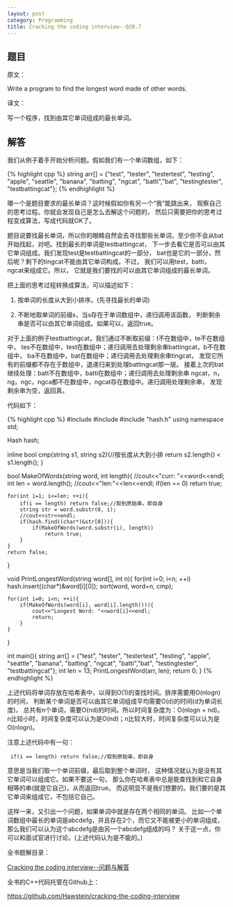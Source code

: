 ```yaml
---
layout: post
category: Programming
title: Cracking the coding interview--Q20.7
---
```


## 题目

原文：

Write a program to find the longest word made of other words.	

译文：

写一个程序，找到由其它单词组成的最长单词。

## 解答

我们从例子着手开始分析问题。假如我们有一个单词数组，如下：

{% highlight cpp %}
string arr[] = {"test", "tester", "testertest", "testing", 
			"apple", "seattle", "banana",  "batting", "ngcat", 
			"batti","bat", "testingtester", "testbattingcat"};
{% endhighlight %}

哪一个是题目要求的最长单词？这时候假如你有另一个“我”能跳出来，
观察自己的思考过程。你就会发现自己是怎么去解这个问题的，
然后只需要把你的思考过程变成算法，写成代码就OK了。

题目说要找最长单词，所以你的眼睛自然会去寻找那些长单词，至少你不会从bat
开始找起，对吧。找到最长的单词是testbattingcat，
下一步去看它是否可以由其它单词组成。我们发现test是testbattingcat的一部分，
bat也是它的一部分，然后呢？剩下的tingcat不能由其它单词构成。不过，
我们可以用test，batti，ngcat来组成它。所以，
它就是我们要找的可以由其它单词组成的最长单词。

把上面的思考过程转换成算法，可以描述如下：

1. 按单词的长度从大到小排序。(先寻找最长的单词)

1. 不断地取单词的前缀s，当s存在于单词数组中，递归调用该函数，
判断剩余串是否可以由其它单词组成。如果可以，返回true。

对于上面的例子testbattingcat，我们通过不断取前缀：t不在数组中，te不在数组中，
tes不在数组中，test在数组中；递归调用去处理剩余串battingcat，b不在数组中，
ba不在数组中，bat在数组中；递归调用去处理剩余串tingcat，
发现它所有的前缀都不存在于数组中，退递归来到处理battingcat那一层。
接着上次的bat继续处理：batt不在数组中，batti在数组中；递归调用去处理剩余串
ngcat，n，ng，ngc，ngca都不在数组中，ngcat存在数组中。递归调用处理剩余串，
发现剩余串为空，返回真。

代码如下：

{% highlight cpp %}
#include <iostream>
#include <algorithm>
#include "hash.h"
using namespace std;

Hash hash;

inline bool cmp(string s1, string s2){//按长度从大到小排
    return s2.length() < s1.length();
}

bool MakeOfWords(string word, int length){
    //cout<<"curr: "<<word<<endl;
    int len = word.length();
    //cout<<"len:"<<len<<endl;
    if(len == 0) return true;

    for(int i=1; i<=len; ++i){
        if(i == length) return false;//取到原始串，即自身
        string str = word.substr(0, i);
        //cout<<str<<endl;
        if(hash.find((char*)&str[0])){
            if(MakeOfWords(word.substr(i), length))
                return true;
        }
    }
    return false;
}

void PrintLongestWord(string word[], int n){
    for(int i=0; i<n; ++i)
        hash.insert((char*)&word[i][0]);
    sort(word, word+n, cmp);

    for(int i=0; i<n; ++i){
        if(MakeOfWords(word[i], word[i].length())){
            cout<<"Longest Word: "<<word[i]<<endl;
            return;
        }
    }
}

int main(){
    string arr[] = {"test", "tester", "testertest", "testing", 
				"apple", "seattle", "banana",  "batting", "ngcat", 
                "batti","bat", "testingtester", "testbattingcat"};
    int len = 13;
    PrintLongestWord(arr, len);
    return 0;
}
{% endhighlight %}

上述代码将单词存放在哈希表中，以得到O(1)的查找时间。排序需要用O(nlogn)的时间，
判断某个单词是否可以由其它单词组成平均需要O(d)的时间(d为单词长度)，
总共有n个单词，需要O(nd)的时间。所以时间复杂度为：O(nlogn + nd)。
n比较小时，时间复杂度可以认为是O(nd)；n比较大时，时间复杂度可以认为是O(nlogn)。

注意上述代码中有一句：

	 if(i == length) return false;//取到原始串，即自身

意思是当我们取一个单词前缀，最后取到整个单词时，
这种情况就认为是没有其它单词可以组成它。如果不要这一句，
那么你在哈希表中总是能查找到和它自身相等的串(就是它自己)，从而返回true。
而这明显不是我们想要的。我们要的是其它单词来组成它，不包括它自己。

这样一来，又引出一个问题，如果单词中就是存在两个相同的单词。
比如一个单词数组中最长的单词是abcdefg，并且存在2个，而它又不能被更小的单词组成，
那么我们可以认为这个abcdefg是由另一个abcdefg组成的吗？
关于这一点，你可以和面试官进行讨论。(上述代码认为是不能的。)


全书题解目录：

[Cracking the coding interview--问题与解答](/posts/ctci-solutions-contents.html)

全书的C++代码托管在Github上：

<https://github.com/Hawstein/cracking-the-coding-interview>

